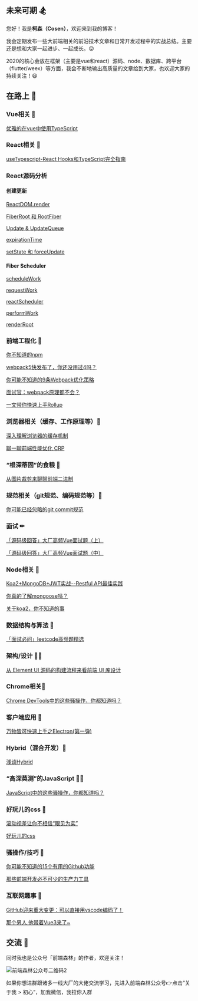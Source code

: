 ## 未来可期 🏂
您好！我是**柯森（Cosen）**，欢迎来到我的博客！

我会定期发布一些大前端相关的前沿技术文章和日常开发过程中的实战总结。主要还是想和大家一起进步、一起成长。:stuck_out_tongue_winking_eye:

2020的核心会放在框架（主要是vue和react）源码、node、数据库、跨平台（flutter/weex）等方面，我会不断地输出高质量的文章给到大家，也欢迎大家的持续关注！:satisfied:

## 在路上 :bicyclist:

### Vue相关 🏈
[优雅的在vue中使用TypeScript](https://github.com/Cosen95/blog/issues/4)

### React相关 🏉
[useTypescript-React Hooks和TypeScript完全指南](https://github.com/Cosen95/blog/issues/3)

### React源码分析

#### 创建更新

[ReactDOM.render](https://github.com/Cosen95/blog/issues/52)

[FiberRoot 和 RootFiber](https://github.com/Cosen95/blog/issues/53)

[Update & UpdateQueue](https://github.com/Cosen95/blog/issues/54)

[expirationTime](https://github.com/Cosen95/blog/issues/55)

[setState 和 forceUpdate](https://github.com/Cosen95/blog/issues/56)

#### Fiber Scheduler

[scheduleWork](https://github.com/Cosen95/blog/issues/57)

[requestWork](https://github.com/Cosen95/blog/issues/58)

[reactScheduler](https://github.com/Cosen95/blog/issues/59)

[performWork](https://github.com/Cosen95/blog/issues/60)

[renderRoot](https://github.com/Cosen95/blog/issues/61)

### 前端工程化 🚀
[你不知道的npm](https://github.com/Cosen95/blog/issues/8)

[webpack5快发布了，你还没用过4吗？](https://github.com/Cosen95/blog/issues/1)

[你可能不知道的9条Webpack优化策略](https://github.com/Cosen95/blog/issues/46)

[面试官：webpack原理都不会？](https://github.com/Cosen95/blog/issues/48)

[一文带你快速上手Rollup](https://github.com/Cosen95/blog/issues/50)

### 浏览器相关（缓存、工作原理等）🦊
[深入理解浏览器的缓存机制](https://github.com/Cosen95/blog/issues/2)

[聊一聊前端性能优化 CRP](https://github.com/Cosen95/blog/issues/45)

### “根深蒂固”的食粮 🏇
[从图片裁剪来聊聊前端二进制](https://github.com/Cosen95/blog/issues/49)

### 规范相关（git规范、编码规范等）🐳
[你可能已经忽略的git commit规范](https://github.com/Cosen95/blog/issues/6)

### 面试 ✏
[「源码级回答」大厂高频Vue面试题（上）](https://github.com/Cosen95/blog/issues/43)

[「源码级回答」大厂高频Vue面试题（中）](https://github.com/Cosen95/blog/issues/44)


### Node相关 🙈
[Koa2+MongoDB+JWT实战--Restful API最佳实践](https://github.com/Cosen95/blog/issues/9)

[你真的了解mongoose吗？](https://github.com/Cosen95/blog/issues/10)

[关于koa2，你不知道的事](https://github.com/Cosen95/blog/issues/12)

### 数据结构与算法 🍪
[「面试必问」leetcode高频题精选](https://github.com/Cosen95/blog/issues/40)

### 架构/设计 👨‍🌾
[从 Element UI 源码的构建流程来看前端 UI 库设计](https://github.com/Cosen95/blog/issues/42)

### Chrome相关🍩
[Chrome DevTools中的这些骚操作，你都知道吗？](https://github.com/Cosen95/blog/issues/38)

### 客户端应用 🍓
[万物皆可快速上手之Electron(第一弹)](https://github.com/Cosen95/blog/issues/62)

### Hybrid（混合开发）🦁
[浅谈Hybrid](https://github.com/Cosen95/blog/issues/7)

### “高深莫测”的JavaScript 👨‍🚀
[JavaScript中的这些骚操作，你都知道吗？](https://github.com/Cosen95/blog/issues/39)

### 好玩儿的css 🎃
[滚动视差让你不相信“眼见为实”](https://github.com/Cosen95/blog/issues/5)

[好玩儿的css](https://github.com/Cosen95/blog/issues/11)

### 骚操作/技巧 🦐
[你可能不知道的15个有用的Github功能](https://github.com/Cosen95/blog/issues/41)

[那些前端开发必不可少的生产力工具](https://github.com/Cosen95/blog/issues/47)

### 互联网趣事 🌰

[GitHub迎来重大变更：可以直接用vscode编码了！](https://github.com/Cosen95/blog/issues/26)

[那个男人 他带着Vue3来了~](https://github.com/Cosen95/blog/issues/51)

## 交流 🍻
同时我也是公众号「前端森林」的作者，欢迎关注！

![前端森林公众号二维码2](![扫码_搜索联合传播样式-白色版](https://user-images.githubusercontent.com/26785201/116177459-62ad3580-a746-11eb-9c13-a822582e028c.png)
)

如果你想进群跟诸多一线大厂的大佬交流学习，先进入前端森林公众号👉点击“关于我 > 初心”，加我微信，我拉你入群
